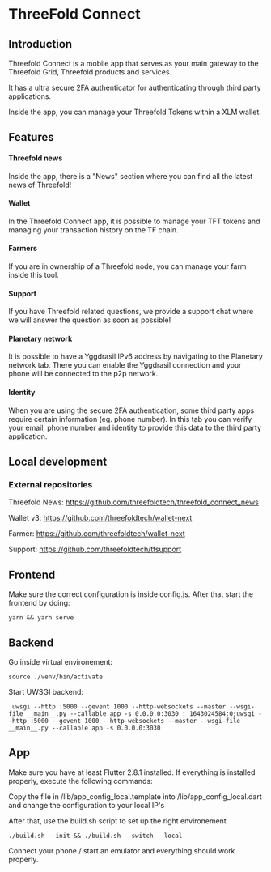 # ThreeFold Connect

## Introduction

Threefold Connect is a mobile app that serves as your main gateway to the Threefold Grid, Threefold products and services. 

It has a ultra secure 2FA authenticator for authenticating through third party applications.

Inside the app, you can manage your Threefold Tokens within a XLM wallet.

## Features

#### Threefold news

Inside the app, there is a "News" section where you can find all the latest news of Threefold!

#### Wallet

In the Threefold Connect app, it is possible to manage your TFT tokens and managing your transaction history on the TF chain.


#### Farmers

If you are in ownership of a Threefold node, you can manage your farm inside this tool.

#### Support

If you have Threefold related questions, we provide a support chat where we will answer the question as soon as possible!

#### Planetary network

It is possible to have a Yggdrasil IPv6 address by navigating to the Planetary network tab. There you can enable the Yggdrasil connection and your phone will be connected to the p2p network.

#### Identity

When you are using the secure 2FA authentication, some third party apps require certain information (eg. phone number). In this tab you can verify your email, phone number and identity to provide this data to the third party application.

## Local development

### External repositories

Threefold News: https://github.com/threefoldtech/threefold_connect_news

Wallet v3: https://github.com/threefoldtech/wallet-next

Farmer: https://github.com/threefoldtech/wallet-next

Support: https://github.com/threefoldtech/tfsupport

## Frontend

Make sure the correct configuration is inside config.js. After that start the frontend by doing:

`yarn && yarn serve`


## Backend

Go inside virtual environement:

`source ./venv/bin/activate 
`

Start UWSGI backend:

` uwsgi --http :5000 --gevent 1000 --http-websockets --master --wsgi-file __main__.py --callable app -s 0.0.0.0:3030
: 1643024584:0;uwsgi --http :5000 --gevent 1000 --http-websockets --master --wsgi-file __main__.py --callable app -s 0.0.0.0:3030`


## App

Make sure you have at least Flutter 2.8.1 installed. If everything is installed properly, execute the following commands: 

Copy the file in /lib/app_config_local.template into /lib/app_config_local.dart and change the configuration to your local IP's

After that, use the build.sh script to set up the right environement

`./build.sh --init && ./build.sh --switch --local`

Connect your phone / start an emulator and everything should work properly.

